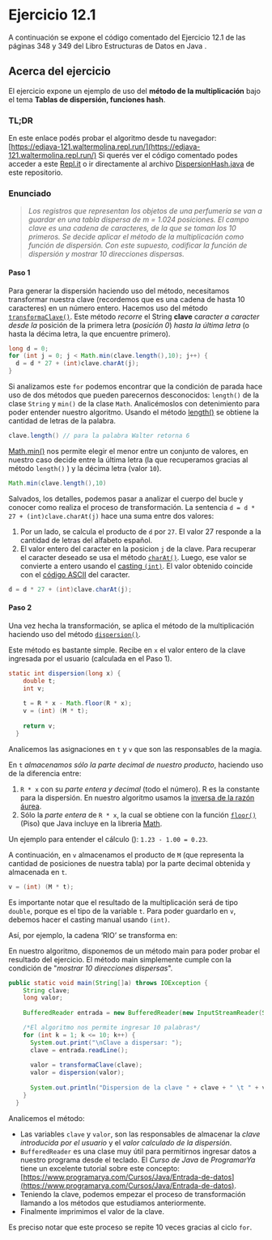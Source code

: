 # Ejercicio 12.1 

A continuación se expone el código comentado del Ejercicio 12.1 de las páginas 348 y 349 del Libro Estructuras de Datos en Java .

## Acerca del ejercicio
El ejercicio  expone un ejemplo de uso del **método de la multiplicación** bajo el tema **Tablas de dispersión, funciones hash**.

### TL;DR
En este enlace podés probar el algoritmo desde tu navegador: [https://edjava-121.waltermolina.repl.run/](https://edjava-121.waltermolina.repl.run/)
Si querés ver el código comentado podes acceder a este [Repl.it](https://repl.it/@waltermolina/edJava-121) o ir directamente al archivo [DispersionHash.java](https://github.com/waltermolina/estructurasDatosJava/blob/master/DispersionHash.java) de este repositorio.

### Enunciado

> *Los registros que representan los objetos de una perfumería se van a guardar en una tabla dispersa de m = 1.024 posiciones. El campo clave es una cadena de caracteres, de la que se toman los 10 primeros. Se decide aplicar el método de la multiplicación como función de dispersión. Con este supuesto, codificar la función de dispersión y mostrar 10 direcciones dispersas.*


#### **Paso 1**
Para generar la dispersión haciendo uso del método, necesitamos transformar nuestra clave (recordemos que es una cadena de hasta 10 caracteres) en un número entero. Hacemos uso del método [`transformaClave()`](https://github.com/waltermolina/estructurasDatosJava/blob/master/DispersionHash.java).
Este método *recorre* el String **clave** c*aracter a caracter desde la* posición de la primera letra (*posición 0*) *hasta la última letra* (o hasta la décima letra, la que encuentre primero).

```java
long d = 0;
for (int j = 0; j < Math.min(clave.length(),10); j++) {
  d = d * 27 + (int)clave.charAt(j);
}
```
Si analizamos este `for` podemos encontrar que la condición de parada hace uso de dos métodos que pueden parecernos desconocidos: `length()` de la clase `String` y `min()` de la clase `Math`. Analicémoslos con detenimiento para poder entender nuestro algoritmo.
Usando el método [length()](%28https://guru99.es/string-length-method-java/%29) se obtiene la cantidad de letras de la palabra.

```java
clave.length() // para la palabra Walter retorna 6
```

[Math.min()](https://www.discoduroderoer.es/metodos-de-la-clase-math-de-java/) nos permite elegir el menor entre un conjunto de valores, en nuestro caso decide entre la última letra (la que recuperamos gracias al método `length()` ) y la décima letra (valor `10`). 

```java
Math.min(clave.length(),10)
```
Salvados, los detalles, podemos pasar a analizar el cuerpo del bucle y conocer como realiza el proceso de transformación.
La sentencia `d = d * 27 + (int)clave.charAt(j)` hace una suma entre dos valores:

 1. Por un lado, se calcula el producto de `d` por `27`. El valor 27 responde a la cantidad de letras del alfabeto español.
2. El valor entero del caracter en la posicion `j` de la clave. Para recuperar el caracter deseado se usa el método [`charAt()`](https://guru99.es/string-charat-method-java/). Luego, ese valor se convierte a entero usando el [casting `(int)`](https://javadesdecero.es/basico/conversion-tipo-ejemplos-casting/). El valor obtenido coincide con el [código ASCII](https://elcodigoascii.com.ar/) del caracter.
```java
d = d * 27 + (int)clave.charAt(j);
```


#### **Paso 2**
Una vez hecha la transformación, se aplica el método de la multiplicación haciendo uso del método  [`dispersion()`](https://github.com/waltermolina/estructurasDatosJava/blob/master/DispersionHash.java).

Este método es bastante simple. Recibe en `x` el valor entero de la clave ingresada por el usuario (calculada en el Paso 1).

```java
static int dispersion(long x) {
	double t;
    int v;
    
    t = R * x - Math.floor(R * x);
    v = (int) (M * t);
    
    return v;
  }
```
Analicemos las asignaciones en `t` y `v` que son las responsables de la magia.

En `t` *almacenamos sólo la parte decimal de nuestro producto*, haciendo uso de la diferencia entre:
1. `R * x` con su *parte entera y decimal* (todo el número). R es la constante para la dispersión. En nuestro algoritmo usamos la [inversa de la razón áurea](https://es.wikipedia.org/wiki/N%C3%BAmero_%C3%81ureo).
2. Sólo la *parte entera* de `R * x`, la cual se obtiene con la función [`floor()`](https://www.geeksforgeeks.org/java-floor-method-examples/) (Piso) que Java incluye en la libreria [Math](https://www.w3schools.com/java/java_math.asp).

Un ejemplo para entender el cálculo ():  `1.23 - 1.00 = 0.23`.

A continuación, en `v` almacenamos el producto de `M` (que representa la cantidad de posiciones de nuestra tabla) por la parte decimal obtenida y almacenada en `t`. 
```java
v = (int) (M * t);
```

Es importante notar que el resultado de la multiplicación será de tipo `double`, porque es el tipo de la variable `t`. Para poder guardarlo en `v`, debemos hacer el casting manual usando `(int)`.

Así, por ejemplo, la cadena ‘RIO’ se transforma en:

En nuestro algoritmo, disponemos de un método main para poder probar el resultado del ejercicio. El método main simplemente cumple con la condición de  "*mostrar 10 direcciones dispersas*".

```java
public static void main(String[]a) throws IOException {
	String clave;
    long valor;
    
    BufferedReader entrada = new BufferedReader(new InputStreamReader(System.in));

    /*El algoritmo nos permite ingresar 10 palabras*/
    for (int k = 1; k <= 10; k++) {
      System.out.print("\nClave a dispersar: ");
      clave = entrada.readLine();
      
      valor = transformaClave(clave);
      valor = dispersion(valor);
	  
      System.out.println("Dispersion de la clave " + clave + " \t " + valor);
    }
  }
```
Analicemos el método:

 - Las variables `clave` y `valor`, son las responsables de almacenar la *clave introducida por el usuario* y el *valor calculado de la dispersión*.
 - `BufferedReader` es una clase muy útil para permitirnos ingresar datos a nuestro programa desde el teclado. El *Curso de Java* de *ProgramarYa* tiene un excelente tutorial sobre este concepto: [https://www.programarya.com/Cursos/Java/Entrada-de-datos](https://www.programarya.com/Cursos/Java/Entrada-de-datos).
 - Teniendo la clave, podemos empezar el proceso de transformación llamando a los métodos que estudiamos anteriormente.
 - Finalmente imprimimos el valor de la clave.

Es preciso notar que este proceso se repite 10 veces gracias al ciclo `for`.


